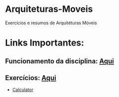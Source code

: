 # Arquiteturas-Moveis
Exercícios e resumos de Arquitéturas Móveis

# Links Importantes:

## Funcionamento da disciplina: [Aqui](https://github.com/Daniel-Albino/Arquiteturas-Moveis/blob/master/Funcionamento%20da%20disciplina.md)


## Exercícios: [Aqui](https://github.com/Daniel-Albino/Arquiteturas-Moveis/tree/master/Exercicios)

- [Calculator](https://github.com/Daniel-Albino/Arquiteturas-Moveis/tree/master/Exercicios/Calculator)
